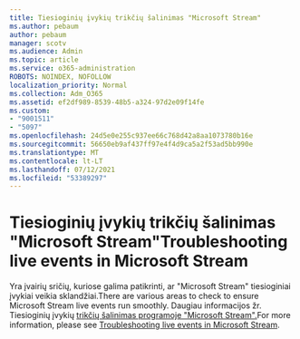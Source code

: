 ```yaml
---
title: Tiesioginių įvykių trikčių šalinimas "Microsoft Stream"
ms.author: pebaum
author: pebaum
manager: scotv
ms.audience: Admin
ms.topic: article
ms.service: o365-administration
ROBOTS: NOINDEX, NOFOLLOW
localization_priority: Normal
ms.collection: Adm_O365
ms.assetid: ef2df989-8539-48b5-a324-97d2e09f14fe
ms.custom:
- "9001511"
- "5097"
ms.openlocfilehash: 24d5e0e255c937ee66c768d42a8aa1073780b16e
ms.sourcegitcommit: 56650eb9af437ff97e4f4d9ca5a2f53ad5bb990e
ms.translationtype: MT
ms.contentlocale: lt-LT
ms.lasthandoff: 07/12/2021
ms.locfileid: "53389297"
---
```

# <a name="troubleshooting-live-events-in-microsoft-stream"></a><span data-ttu-id="dbd8a-102">Tiesioginių įvykių trikčių šalinimas "Microsoft Stream"</span><span class="sxs-lookup"><span data-stu-id="dbd8a-102">Troubleshooting live events in Microsoft Stream</span></span>

<span data-ttu-id="dbd8a-103">Yra įvairių sričių, kuriose galima patikrinti, ar "Microsoft Stream" tiesioginiai įvykiai veikia sklandžiai.</span><span class="sxs-lookup"><span data-stu-id="dbd8a-103">There are various areas to check to ensure Microsoft Stream live events run smoothly.</span></span> <span data-ttu-id="dbd8a-104">Daugiau informacijos žr. Tiesioginių įvykių [trikčių šalinimas programoje "Microsoft Stream".](/stream/live-event-troubleshooting)</span><span class="sxs-lookup"><span data-stu-id="dbd8a-104">For more information, please see [Troubleshooting live events in Microsoft Stream](/stream/live-event-troubleshooting).</span></span>

